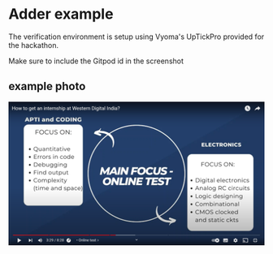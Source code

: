 # Adder example
The verification environment is setup using Vyoma's UpTickPro provided for the hackathon.

Make sure to include the Gitpod id in the screenshot

## example photo

![App Screenshot](Screenshot%20(1159).png)

